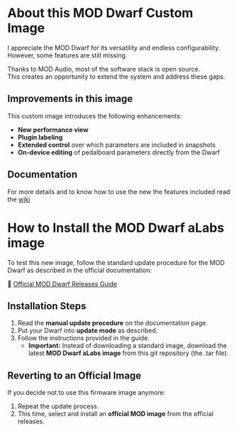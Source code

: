 # About this MOD Dwarf Custom Image

I appreciate the MOD Dwarf for its versatility and endless configurability.  
However, some features are still missing.  

Thanks to MOD Audio, most of the software stack is open source.  
This creates an opportunity to extend the system and address these gaps.  

## Improvements in this image

This custom image introduces the following enhancements:

- **New performance view**  
- **Plugin labeling**  
- **Extended control** over which parameters are included in snapshots  
- **On-device editing** of pedalboard parameters directly from the Dwarf  

## Documentation

For more details and to know how to use the new the features included read the [wiki](https://github.com/sejerpz/alabs-mod-custom-images/wiki)

# How to Install the MOD Dwarf aLabs image

To test this new image, follow the standard update procedure for the MOD Dwarf as described in the official documentation:

🔗 [Official MOD Dwarf Releases Guide](https://wiki.mod.audio/wiki/Releases)

## Installation Steps

1. Read the **manual update procedure** on the documentation page.  
2. Put your Dwarf into **update mode** as described.  
3. Follow the instructions provided in the guide.  
   - **Important:** Instead of downloading a standard image, download the latest **MOD Dwarf aLabs image** from this git repository (the .tar file).

## Reverting to an Official Image

If you decide not to use this firmware image anymore:

1. Repeat the update process.  
2. This time, select and install an **official MOD image** from the official releases.
